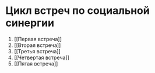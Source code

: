 

# Цикл встреч по социальной синергии


1. [[Первая встреча]]
2. [[Вторая встреча]]
3. [[Третья встреча]]
4. [[Четвертая встреча]]
5. [[Пятая встреча]]
